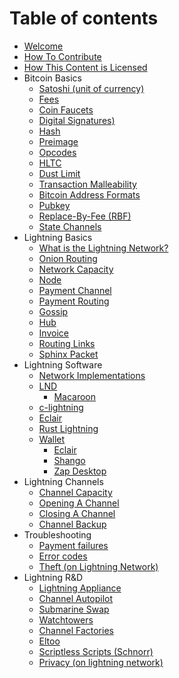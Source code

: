 # Table of contents

* [Welcome](README.md)
* [How To Contribute](contributing.md)
* [How This Content is Licensed](content-license.md)
* Bitcoin Basics
  * [Satoshi \(unit of currency\)](bitcoin-basics/satoshi-unit-of-currency.md)
  * [Fees](bitcoin-basics/fees.md)
  * [Coin Faucets](bitcoin-basics/faucet.md)
  * [Digital Signatures\)](bitcoin-basics/signatures-on-lightning.md)
  * [Hash](bitcoin-basics/hash.md)
  * [Preimage](bitcoin-basics/pre-image.md)
  * [Opcodes](bitcoin-basics/op-codes.md)
  * [HLTC](bitcoin-basics/hltc.md)
  * [Dust Limit](bitcoin-basics/dust-limit.md)
  * [Transaction Malleability](bitcoin-basics/transaction-malleability.md)
  * [Bitcoin Address Formats](bitcoin-basics/bitcoin-address-formats.md)
  * [Pubkey](bitcoin-basics/pubkey.md)
  * [Replace-By-Fee \(RBF\)](bitcoin-basics/replace-by-fee-rbf.md)
  * [State Channels](bitcoin-basics/state-channel.md)
* Lightning Basics
  * [What is the Lightning Network?](lightning-basics/lightning-network.md)
  * [Onion Routing](lightning-basics/onion-routing.md)
  * [Network Capacity](lightning-basics/network-capacity.md)
  * [Node](lightning-basics/node.md)
  * [Payment Channel](lightning-basics/payment-channel.md)
  * [Payment Routing](lightning-basics/payment-routing.md)
  * [Gossip](lightning-basics/gossip.md)
  * [Hub](lightning-basics/hub.md)
  * [Invoice](lightning-basics/invoice.md)
  * [Routing Links](lightning-basics/routing-links.md)
  * [Sphinx Packet](lightning-basics/sphinx-packet.md)
* Lightning Software
  * [Network Implementations](lightning-software/implementations-of-lightning-network.md)
  * [LND](lightning-software/lnd/README.md)
    * [Macaroon](lightning-software/lnd/macaroon.md)
  * [c-lightning](lightning-software/c-lightning.md)
  * [Eclair](lightning-software/eclair.md)
  * [Rust Lightning](lightning-software/rust-lightning.md)
  * [Wallet](lightning-software/wallet/README.md)
    * [Eclair](lightning-software/wallet/eclair.md)
    * [Shango](lightning-software/wallet/shango.md)
    * [Zap Desktop](lightning-software/wallet/zap-desktop.md)
* Lightning Channels
  * [Channel Capacity](lightning-channels/channel-capacity.md)
  * [Opening A Channel](lightning-channels/channel-opening.md)
  * [Closing A Channel](lightning-channels/channel-closing.md)
  * [Channel Backup](lightning-channels/channel-backups.md)
* Troubleshooting
  * [Payment failures](troubleshooting/payment-failures.md)
  * [Error codes](troubleshooting/error-codes.md)
  * [Theft \(on Lightning Network\)](troubleshooting/theft-on-lightning-network.md)
* Lightning R&D
  * [Lightning Appliance](lightning-r-and-d/lightning-appliance.md)
  * [Channel Autopilot](lightning-r-and-d/auto-pilot-channels.md)
  * [Submarine Swap](lightning-r-and-d/submarine-swap.md)
  * [Watchtowers](lightning-r-and-d/watchtower.md)
  * [Channel Factories](lightning-r-and-d/channel-factory.md)
  * [Eltoo](lightning-r-and-d/eltoo.md)
  * [Scriptless Scripts \(Schnorr\)](lightning-r-and-d/scriptless-scripts-schnorr.md)
  * [Privacy \(on lightning network\)](lightning-r-and-d/privacy-on-lightning-network.md)

